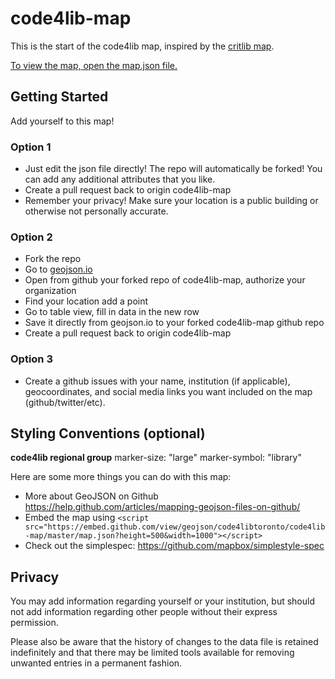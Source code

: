 # code4lib-map

This is the start of the code4lib map, inspired by the [critlib map](https://www.google.com/maps/d/u/0/viewer?mid=15ASavNCIktR-ZaXHYEVOBNgKDJg&ll=34.05038383405213%2C-26.443405158593805&z=2).

[To view the map, open the map.json file.](https://github.com/code4lib/code4lib-map/blob/master/map.json)

## Getting Started

Add yourself to this map!

### Option 1

* Just edit the json file directly! The repo will automatically be forked! You can add any additional attributes that you like.
* Create a pull request back to origin code4lib-map
* Remember your privacy! Make sure your location is a public building or otherwise not personally accurate.

### Option 2

* Fork the repo
* Go to [geojson.io](http://geojson.io/)
* Open from github your forked repo of code4lib-map, authorize your organization
* Find your location add a point
* Go to table view, fill in data in the new row
* Save it directly from geojson.io to your forked code4lib-map github repo
* Create a pull request back to origin code4lib-map

### Option 3

* Create a github issues with your name, institution (if applicable), geocoordinates, and social media links you want included on the map (github/twitter/etc).

## Styling Conventions (optional)

**code4lib regional group**
marker-size: "large"
marker-symbol: "library"


Here are some more things you can do with this map:

- More about GeoJSON on Github https://help.github.com/articles/mapping-geojson-files-on-github/
- Embed the map using ```<script src="https://embed.github.com/view/geojson/code4libtoronto/code4lib-map/master/map.json?height=500&width=1000"></script>```
- Check out the simplespec: https://github.com/mapbox/simplestyle-spec

## Privacy

You may add information regarding yourself or your institution, but should not add information regarding other people without their express permission.

Please also be aware that the history of changes to the data file is retained indefinitely and that there may be limited tools available for removing unwanted entries in a permanent fashion.

